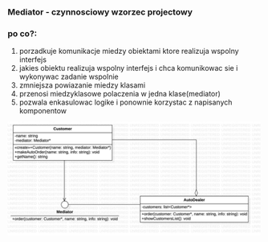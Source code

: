 ### Mediator - czynnosciowy wzorzec projectowy

### **po co?:**
1. porzadkuje komunikacje miedzy obiektami ktore realizuja wspolny interfejs
2. jakies obiektu realizuja wspolny interfejs i chca komunikowac sie i wykonywac zadanie wspolnie
3. zmniejsza powiazanie miedzy klasami
4. przenosi miedzyklasowe polaczenia w jedna klase(mediator) 
5. pozwala enkasulowac logike i ponownie korzystac z napisanych komponentow

![mediator_uml](./Mediator.jpg)